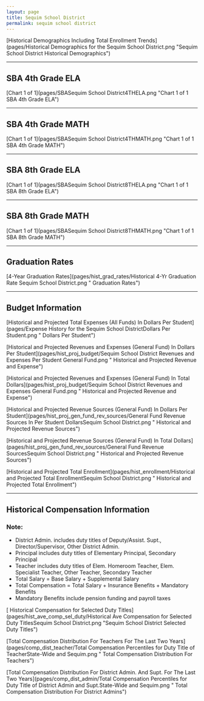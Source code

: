 ```yaml
---
layout: page
title: Sequim School District
permalink: sequim school district
---
```



[Historical Demographics Including Total Enrollment Trends](pages/Historical Demographics for the Sequim School District.png "Sequim School District Historical Demographics")

___

## SBA 4th Grade ELA

[Chart 1 of 1](pages/SBASequim School District4THELA.png "Chart 1 of 1 SBA 4th Grade ELA")


___

## SBA 4th Grade MATH

[Chart 1 of 1](pages/SBASequim School District4THMATH.png "Chart 1 of 1 SBA 4th Grade MATH")


___

## SBA 8th Grade ELA

[Chart 1 of 1](pages/SBASequim School District8THELA.png "Chart 1 of 1 SBA 8th Grade ELA")


___

## SBA 8th Grade MATH

[Chart 1 of 1](pages/SBASequim School District8THMATH.png "Chart 1 of 1 SBA 8th Grade MATH")


___

## Graduation Rates

[4-Year Graduation Rates](pages/hist_grad_rates/Historical 4-Yr Graduation Rate Sequim School District.png " Graduation Rates")


___

## Budget Information

[Historical and Projected Total Expenses (All Funds) In Dollars Per Student](pages/Expense History for the Sequim School DistrictDollars Per Student.png " Dollars Per Student")

[Historical and Projected Revenues and Expenses (General Fund) In Dollars Per Student](pages/hist_proj_budget/Sequim School District Revenues and Expenses Per Student General Fund.png " Historical and Projected Revenue and Expense")

[Historical and Projected Revenues and Expenses (General Fund) In Total Dollars](pages/hist_proj_budget/Sequim School District Revenues and Expenses General Fund.png " Historical and Projected Revenue and Expense")

[Historical and Projected Revenue Sources (General Fund) In Dollars Per Student](pages/hist_proj_gen_fund_rev_sources/General Fund Revenue Sources In Per Student DollarsSequim School District.png " Historical and Projected Revenue Sources")

[Historical and Projected Revenue Sources (General Fund) In Total Dollars](pages/hist_proj_gen_fund_rev_sources/General Fund Revenue SourcesSequim School District.png " Historical and Projected Revenue Sources")

[Historical and Projected Total Enrollment](pages/hist_enrollment/Historical and Projected Total EnrollmentSequim School District.png " Historical and Projected Total Enrollment")


___

## Historical Compensation Information
### Note:
- District Admin. includes duty titles of Deputy/Assist. Supt., Director/Supervisor, Other District Admin.
- Principal includes duty titles of Elementary Principal, Secondary Principal
- Teacher includes duty titles of Elem. Homeroom Teacher, Elem. Specialist Teacher, Other Teacher, Secondary Teacher
- Total Salary = Base Salary + Supplemental Salary
- Total Compensation = Total Salary + Insurance Benefits + Mandatory Benefits
- Mandatory Benefits include pension funding and payroll taxes

[ Historical Compensation for Selected Duty Titles](pages/hist_ave_comp_sel_duty/Historical Ave Compensation for Selected Duty TitlesSequim School District.png "Sequim School District Selected Duty Titles")

[Total Compensation Distribution For Teachers For The Last Two Years](pages/comp_dist_teacher/Total Compensation Percentiles for Duty Title of TeacherState-Wide and Sequim.png " Total Compensation Distribution For Teachers")

[Total Compensation Distribution For District Admin. And Supt. For The Last Two Years](pages/comp_dist_admin/Total Compensation Percentiles for Duty Title of District Admin and Supt.State-Wide and Sequim.png " Total Compensation Distribution For District Admins")

